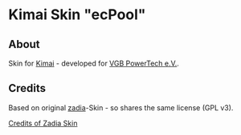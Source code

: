 Kimai Skin "ecPool"
===================

About
-----
Skin for [Kimai](http://www.kimai.org/) - developed for [VGB PowerTech e.V.](http://www.vgb.org). 

Credits
-----
Based on original [zadia](https://github.com/kimai/kimai/tree/master/core/skins/zadia)-Skin - so shares the same license (GPL v3).

[Credits of Zadia Skin](https://github.com/kimai/kimai/blob/master/core/skins/zadia/credits.txt)



